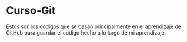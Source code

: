 # Curso-Git
Estos son los codigos que se basan principalmente en el aprendizaje de GitHub para guardar el codigo hecho a lo largo de mi aprendizaje. 
